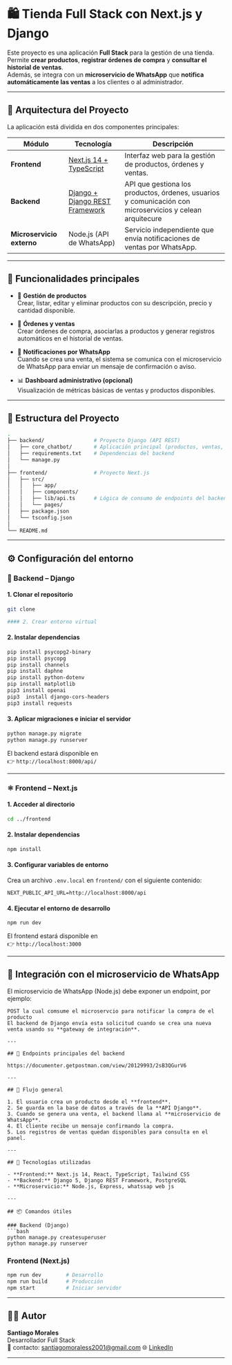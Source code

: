 # 🛍️ Tienda Full Stack con Next.js y Django

Este proyecto es una aplicación **Full Stack** para la gestión de una tienda.  
Permite **crear productos**, **registrar órdenes de compra** y **consultar el historial de ventas**.  
Además, se integra con un **microservicio de WhatsApp** que **notifica automáticamente las ventas** a los clientes o al administrador.

---

## 🧩 Arquitectura del Proyecto

La aplicación está dividida en dos componentes principales:

| Módulo | Tecnología | Descripción |
|--------|-------------|-------------|
| **Frontend** | [Next.js 14 + TypeScript](https://nextjs.org/) | Interfaz web para la gestión de productos, órdenes y ventas. |
| **Backend** | [Django + Django REST Framework](https://www.django-rest-framework.org/) | API que gestiona los productos, órdenes, usuarios y comunicación con microservicios y celean arquitecure |
| **Microservicio externo** | Node.js (API de WhatsApp) | Servicio independiente que envía notificaciones de ventas por WhatsApp. |

---

## 🚀 Funcionalidades principales

- 👕 **Gestión de productos**  
  Crear, listar, editar y eliminar productos con su descripción, precio y cantidad disponible.

- 🧾 **Órdenes y ventas**  
  Crear órdenes de compra, asociarlas a productos y generar registros automáticos en el historial de ventas.

- 💬 **Notificaciones por WhatsApp**  
  Cuando se crea una venta, el sistema se comunica con el microservicio de WhatsApp para enviar un mensaje de confirmación o aviso.

- 📊 **Dashboard administrativo (opcional)**  
  Visualización de métricas básicas de ventas y productos disponibles.

---

## 🧱 Estructura del Proyecto

```bash
.
├── backend/                # Proyecto Django (API REST)
│   ├── core_chatbot/       # Aplicación principal (productos, ventas, notificaciones)
│   ├── requirements.txt    # Dependencias del backend
│   └── manage.py
│
├── frontend/               # Proyecto Next.js
│   ├── src/
│   │   ├── app/
│   │   ├── components/
│   │   ├── lib/api.ts      # Lógica de consumo de endpoints del backend
│   │   └── pages/
│   ├── package.json
│   └── tsconfig.json
│
└── README.md
```

---

## ⚙️ Configuración del entorno

### 🐍 Backend – Django

#### 1. Clonar el repositorio

```bash
git clone 

#### 2. Crear entorno virtual

```

#### 2. Instalar dependencias

```bash
pip install psycopg2-binary
pip install psycopg
pip install channels
pip install daphne
pip install python-dotenv
pip install matplotlib
pip3 install openai
pip3  install django-cors-headers
pip3 install requests         
```




#### 3. Aplicar migraciones e iniciar el servidor

```bash
python manage.py migrate
python manage.py runserver
```

El backend estará disponible en  
👉 `http://localhost:8000/api/`

---

### ⚛️ Frontend – Next.js

#### 1. Acceder al directorio

```bash
cd ../frontend
```

#### 2. Instalar dependencias

```bash
npm install
```

#### 3. Configurar variables de entorno

Crea un archivo `.env.local` en `frontend/` con el siguiente contenido:

```env
NEXT_PUBLIC_API_URL=http://localhost:8000/api
```

#### 4. Ejecutar el entorno de desarrollo

```bash
npm run dev
```

El frontend estará disponible en  
👉 `http://localhost:3000`

---

## 🔗 Integración con el microservicio de WhatsApp

El microservicio de WhatsApp (Node.js) debe exponer un endpoint, por ejemplo:

```
POST la cual comsume el microservcio para notificar la compra de el producto
El backend de Django envía esta solicitud cuando se crea una nueva venta usando su **gateway de integración**.

---

## 🧪 Endpoints principales del backend

https://documenter.getpostman.com/view/20129993/2sB3QGurV6

---

## 🧠 Flujo general

1. El usuario crea un producto desde el **frontend**.  
2. Se guarda en la base de datos a través de la **API Django**.  
3. Cuando se genera una venta, el backend llama al **microservicio de WhatsApp**.  
4. El cliente recibe un mensaje confirmando la compra.  
5. Los registros de ventas quedan disponibles para consulta en el panel.

---

## 🧰 Tecnologías utilizadas

- **Frontend:** Next.js 14, React, TypeScript, Tailwind CSS  
- **Backend:** Django 5, Django REST Framework, PostgreSQL  
- **Microservicio:** Node.js, Express, whatssap web js

---

## 📦 Comandos útiles

### Backend (Django)
```bash
python manage.py createsuperuser
python manage.py runserver
```

### Frontend (Next.js)
```bash
npm run dev        # Desarrollo
npm run build      # Producción
npm start          # Iniciar servidor
```

---

## 🧑‍💻 Autor

**Santiago Morales**  
Desarrollador Full Stack  
📧 contacto: santiagomoraless2001@gmail.com
🌐 [LinkedIn](https://linkedin.com/in/tuusuario)

---
